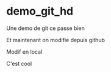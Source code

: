 # demo_git_hd
Une demo de git ce passe bien

Et maintenant on modifie depuis github

Modif en local

C'est cool
